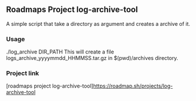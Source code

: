 ## Roadmaps Project log-archive-tool
A simple script that take a directory as argument and creates a archive of it.

### Usage
./log_archive DIR_PATH
This will create a file logs_archive_yyyymmdd_HHMMSS.tar.gz in $(pwd)/archives directory.

### Project link
[roadmaps project log-archive-tool]https://roadmap.sh/projects/log-archive-tool
